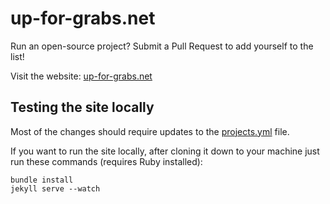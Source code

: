 up-for-grabs.net
================

Run an open-source project? Submit a Pull Request to add yourself to the list!

Visit the website: [up-for-grabs.net](http://up-for-grabs.net/)

## Testing the site locally

Most of the changes should require updates to the [projects.yml](https://github.com/dahlbyk/up-for-grabs.net/blob/gh-pages/_data/projects.yml) file.

If you want to run the site locally, after cloning it down to your machine just run these commands (requires Ruby installed):

```
bundle install
jekyll serve --watch
```

